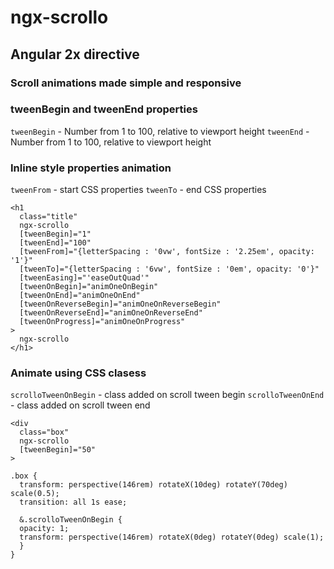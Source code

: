 # ngx-scrollo

## Angular 2x directive
### Scroll animations made simple and responsive

### tweenBegin and tweenEnd properties
`tweenBegin` - Number from 1 to 100, relative to viewport height
`tweenEnd` - Number from 1 to 100, relative to viewport height

### Inline style properties animation

`tweenFrom` - start CSS properties
`tweenTo` - end CSS properties

```
<h1
  class="title"
  ngx-scrollo
  [tweenBegin]="1"
  [tweenEnd]="100"
  [tweenFrom]="{letterSpacing : '0vw', fontSize : '2.25em', opacity: '1'}"
  [tweenTo]="{letterSpacing : '6vw', fontSize : '0em', opacity: '0'}"
  [tweenEasing]="'easeOutQuad'"
  [tweenOnBegin]="animOneOnBegin"
  [tweenOnEnd]="animOneOnEnd"
  [tweenOnReverseBegin]="animOneOnReverseBegin"
  [tweenOnReverseEnd]="animOneOnReverseEnd"
  [tweenOnProgress]="animOneOnProgress"
>
  ngx-scrollo
</h1>
```

### Animate using CSS clasess
`scrolloTweenOnBegin` - class added on scroll tween begin
`scrolloTweenOnEnd` - class added on scroll tween end

```
<div 
  class="box"
  ngx-scrollo
  [tweenBegin]="50"
>
```

```
.box {
  transform: perspective(146rem) rotateX(10deg) rotateY(70deg) scale(0.5);
  transition: all 1s ease;
        
  &.scrolloTweenOnBegin {
  opacity: 1;
  transform: perspective(146rem) rotateX(0deg) rotateY(0deg) scale(1);
  }
}
```


